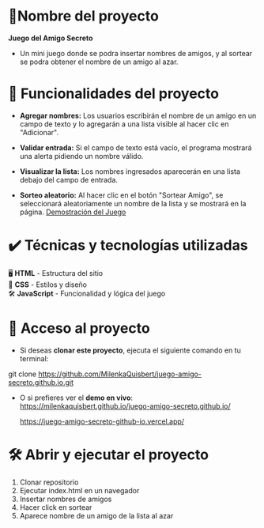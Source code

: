 # 📌Nombre del proyecto

**Juego del Amigo Secreto**
- Un mini juego donde se podra insertar nombres de amigos, y al sortear se podra obtener el nombre de un amigo al azar.
# 🔨 Funcionalidades del proyecto

- **Agregar nombres:** Los usuarios escribirán el nombre de un amigo en un campo de texto y lo agregarán a una lista visible al hacer clic en "Adicionar".

- **Validar entrada:** Si el campo de texto está vacío, el programa mostrará una alerta pidiendo un nombre válido.

- **Visualizar la lista:** Los nombres ingresados aparecerán en una lista debajo del campo de entrada.

- **Sorteo aleatorio:** Al hacer clic en el botón "Sortear Amigo", se seleccionará aleatoriamente un nombre de la lista y se mostrará en la página.
  [Demostración del Juego](https://raw.githubusercontent.com/MilenkaQuisbert/juego-amigo-secreto.github.io/main/assets/AmigoSecreto.gif)

# ✔️ Técnicas y tecnologías utilizadas
🖥️ **HTML** - Estructura del sitio  
🎨 **CSS** - Estilos y diseño  
🛠️ **JavaScript** - Funcionalidad y lógica del juego 
# 📁 Acceso al proyecto
- Si deseas **clonar este proyecto**, ejecuta el siguiente comando en tu terminal:  

git clone https://github.com/MilenkaQuisbert/juego-amigo-secreto.github.io.git

- O si prefieres ver el **demo en vivo**:
  https://milenkaquisbert.github.io/juego-amigo-secreto.github.io/

  https://juego-amigo-secreto-github-io.vercel.app/
# 🛠️ Abrir y ejecutar el proyecto
1. Clonar repositorio
2. Ejecutar index.html en un navegador
3. Insertar nombres de amigos
4. Hacer click en sortear
5. Aparece nombre de un amigo de la lista al azar
